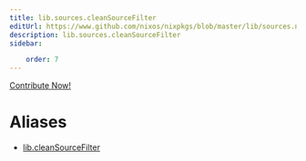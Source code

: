 ```yaml
---
title: lib.sources.cleanSourceFilter
editUrl: https://www.github.com/nixos/nixpkgs/blob/master/lib/sources.nix#L26C23
description: lib.sources.cleanSourceFilter
sidebar:

    order: 7
---
```


<a href="https://www.github.com/nixos/nixpkgs/blob/master/lib/sources.nix#L26C23">Contribute Now!</a>


# Aliases

- [lib.cleanSourceFilter](./reference/lib/lib-cleanSourceFilter)


